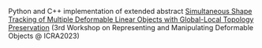 Python and C++ implementation of extended abstract [Simultaneous Shape Tracking of Multiple Deformable Linear Objects with Global-Local Topology Preservation](https://deformable-workshop.github.io/icra2023/spotlight/21-XIANG-spotlight.pdf) (3rd Workshop on Representing and Manipulating Deformable Objects @ ICRA2023)
